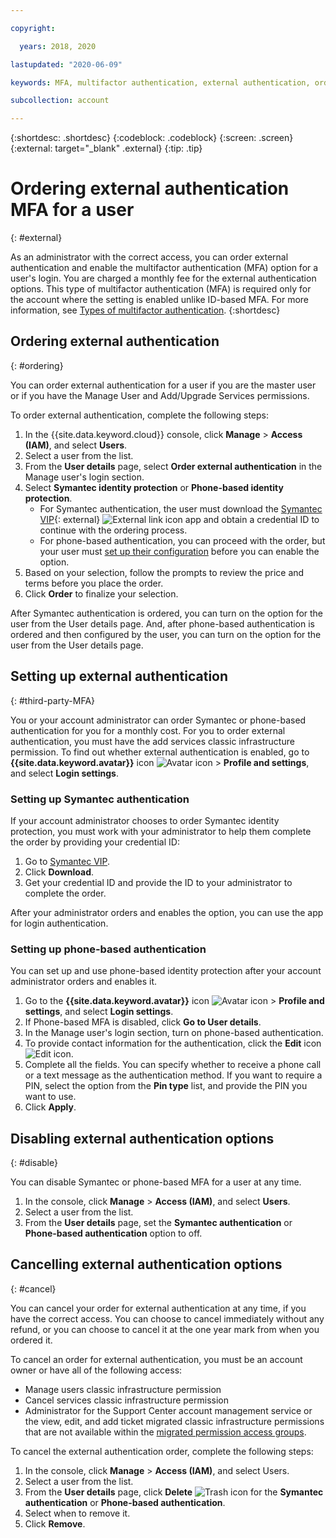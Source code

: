 ```yaml
---

copyright:

  years: 2018, 2020

lastupdated: "2020-06-09"

keywords: MFA, multifactor authentication, external authentication, order authentication, Symantec, phone-based authentication, cancel authentication order

subcollection: account

---
```


{:shortdesc: .shortdesc}
{:codeblock: .codeblock}
{:screen: .screen}
{:external: target="_blank" .external}
{:tip: .tip}

# Ordering external authentication MFA for a user
{: #external}

As an administrator with the correct access, you can order external authentication and enable the multifactor authentication (MFA) option for a user's login. You are charged a monthly fee for the external authentication options. This type of multifactor authentication (MFA) is required only for the account where the setting is enabled unlike ID-based MFA. For more information, see [Types of multifactor authentication](/docs/account?topic=account-types).
{:shortdesc}

## Ordering external authentication
{: #ordering}

You can order external authentication for a user if you are the master user or if you have the Manage User and Add/Upgrade Services permissions.

To order external authentication, complete the following steps:

1. In the {{site.data.keyword.cloud}} console, click **Manage** &gt; **Access (IAM)**, and select **Users**.
2. Select a user from the list.
3. From the **User details** page, select **Order external authentication** in the Manage user's login section.
4. Select **Symantec identity protection** or **Phone-based identity protection**.
    * For Symantec authentication, the user must download the [Symantec VIP](https://vip.symantec.com/){: external} ![External link icon](../icons/launch-glyph.svg) app and obtain a credential ID to continue with the ordering process.
    * For phone-based authentication, you can proceed with the order, but your user must [set up their configuration](/docs/account?topic=account-external#setting-up-phone-based-authentication) before you can enable the option.
5. Based on your selection, follow the prompts to review the price and terms before you place the order.
6. Click **Order** to finalize your selection.

After Symantec authentication is ordered, you can turn on the option for the user from the User details page. And, after phone-based authentication is ordered and then configured by the user, you can turn on the option for the user from the User details page.

## Setting up external authentication
{: #third-party-MFA}

You or your account administrator can order Symantec or phone-based authentication for you for a monthly cost. For you to order external authentication, you must have the add services classic infrastructure permission. To find out whether external authentication is enabled, go to **{{site.data.keyword.avatar}}** icon ![Avatar icon](../icons/i-avatar-icon.svg) > **Profile and settings**, and select **Login settings**. 

### Setting up Symantec authentication

If your account administrator chooses to order Symantec identity protection, you must work with your administrator to help them complete the order by providing your credential ID:

1. Go to [Symantec VIP](https://vip.symantec.com/).
2. Click **Download**.
3. Get your credential ID and provide the ID to your administrator to complete the order.

After your administrator orders and enables the option, you can use the app for login authentication.

### Setting up phone-based authentication

You can set up and use phone-based identity protection after your account administrator orders and enables it.

1. Go to the **{{site.data.keyword.avatar}}** icon ![Avatar icon](../icons/i-avatar-icon.svg) > **Profile and settings**, and select **Login settings**.
2. If Phone-based MFA is disabled, click **Go to User details**.
3. In the Manage user's login section, turn on phone-based authentication.
4. To provide contact information for the authentication, click the **Edit** icon ![Edit icon](../icons/edit-tagging.svg).
5. Complete all the fields. You can specify whether to receive a phone call or a text message as the authentication method. If you want to require a PIN, select the option from the **Pin type** list, and provide the PIN you want to use.  
6. Click **Apply**.

## Disabling external authentication options
{: #disable}

You can disable Symantec or phone-based MFA for a user at any time.

1. In the console, click **Manage** &gt; **Access (IAM)**, and select **Users**.
2. Select a user from the list.
3. From the **User details** page, set the **Symantec authentication** or **Phone-based authentication** option to off.

## Cancelling external authentication options
{: #cancel}

You can cancel your order for external authentication at any time, if you have the correct access. You can choose to cancel immediately without any refund, or you can choose to cancel it at the one year mark from when you ordered it.

To cancel an order for external authentication, you must be an account owner or have all of the following access:

* Manage users classic infrastructure permission
* Cancel services classic infrastructure permission
* Administrator for the Support Center account management service or the view, edit, and add ticket migrated classic infrastructure permissions that are not available within the [migrated permission access groups](/docs/account?topic=account-migrated_permissions).

To cancel the external authentication order, complete the following steps:

1. In the console, click **Manage** &gt; **Access (IAM)**, and select Users.
2. Select a user from the list.
3. From the **User details** page, click **Delete** ![Trash icon](../icons/icon_trash.svg) for the **Symantec authentication** or **Phone-based authentication**.
4. Select when to remove it.
5. Click **Remove**.
